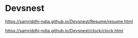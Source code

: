 # Devsnest
https://samriddhi-ndia.github.io/Devsnest/Resume/resume.html

https://samriddhi-ndia.github.io/Devsnest/clock/clock.html
